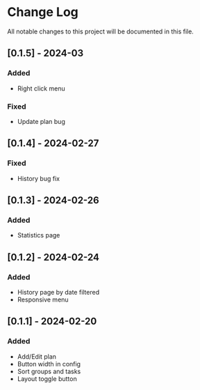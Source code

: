 
# Change Log
All notable changes to this project will be documented in this file.

## [0.1.5] - 2024-03
### Added
- Right click menu

### Fixed
- Update plan bug

## [0.1.4] - 2024-02-27
### Fixed
- History bug fix

## [0.1.3] - 2024-02-26
### Added
- Statistics page

## [0.1.2] - 2024-02-24
### Added
- History page by date filtered
- Responsive menu

## [0.1.1] - 2024-02-20
### Added
- Add/Edit plan
- Button width in config
- Sort groups and tasks
- Layout toggle button
